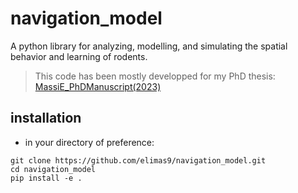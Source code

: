 # navigation_model
 
A python library for analyzing, modelling, and simulating the spatial behavior and learning of rodents.
>This code has been mostly developped for my PhD thesis: [MassiE_PhDManuscript(2023)](https://theses.hal.science/tel-04151811)

## installation
* in your directory of preference:
```commandline
git clone https://github.com/elimas9/navigation_model.git
cd navigation_model
pip install -e .
```

